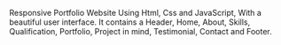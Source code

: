 
Responsive Portfolio Website Using Html, Css and JavaScript, With a beautiful user interface. It contains a Header, Home, About, Skills, Qualification, Portfolio, Project in mind, Testimonial, Contact and Footer.


